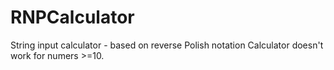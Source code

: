 # RNPCalculator
String input calculator - based on reverse Polish notation
Calculator doesn't work for numers >=10.
